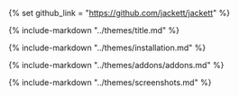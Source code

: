 {% set github_link = "https://github.com/jackett/jackett" %}

{% include-markdown "../themes/title.md" %}

{% include-markdown "../themes/installation.md" %}

{% include-markdown "../themes/addons/addons.md" %}

{% include-markdown "../themes/screenshots.md" %}